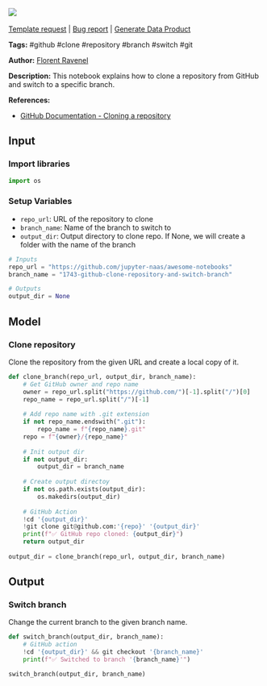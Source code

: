 <a href="https://app.naas.ai/user-redirect/naas/downloader?url=https://raw.githubusercontent.com/jupyter-naas/awesome-notebooks/master/GitHub/GitHub_Clone_repository_and_switch_branch.ipynb" target="_parent"><img src="https://naasai-public.s3.eu-west-3.amazonaws.com/Open_in_Naas_Lab.svg"/></a><br><br><a href="https://github.com/jupyter-naas/awesome-notebooks/issues/new?assignees=&labels=&template=template-request.md&title=Tool+-+Action+of+the+notebook+">Template request</a> | <a href="https://github.com/jupyter-naas/awesome-notebooks/issues/new?assignees=&labels=bug&template=bug_report.md&title=GitHub+-+Clone+repository+and+switch+branch:+Error+short+description">Bug report</a> | <a href="https://app.naas.ai/user-redirect/naas/downloader?url=https://raw.githubusercontent.com/jupyter-naas/awesome-notebooks/master/Naas/Naas_Start_data_product.ipynb" target="_parent">Generate Data Product</a>

**Tags:** #github #clone #repository #branch #switch #git

**Author:** [Florent Ravenel](https://www.linkedin.com/in/florent-ravenel/)

**Description:** This notebook explains how to clone a repository from GitHub and switch to a specific branch.

**References:**
- [GitHub Documentation - Cloning a repository](https://docs.github.com/en/github/creating-cloning-and-archiving-repositories/cloning-a-repository)

## Input

### Import libraries


```python
import os
```

### Setup Variables
- `repo_url`: URL of the repository to clone
- `branch_name`: Name of the branch to switch to
- `output_dir`: Output directory to clone repo. If None, we will create a folder with the name of the branch


```python
# Inputs
repo_url = "https://github.com/jupyter-naas/awesome-notebooks"
branch_name = "1743-github-clone-repository-and-switch-branch"

# Outputs
output_dir = None
```

## Model

### Clone repository
Clone the repository from the given URL and create a local copy of it.


```python
def clone_branch(repo_url, output_dir, branch_name):
    # Get GitHub owner and repo name
    owner = repo_url.split("https://github.com/")[-1].split("/")[0]
    repo_name = repo_url.split("/")[-1]
    
    # Add repo name with .git extension
    if not repo_name.endswith(".git"):
        repo_name = f"{repo_name}.git"
    repo = f"{owner}/{repo_name}"
        
    # Init output dir
    if not output_dir:
        output_dir = branch_name
    
    # Create output directoy
    if not os.path.exists(output_dir):
        os.makedirs(output_dir)
        
    # GitHub Action
    !cd '{output_dir}'
    !git clone git@github.com:'{repo}' '{output_dir}'
    print(f"✅ GitHub repo cloned: {output_dir}")
    return output_dir
    
output_dir = clone_branch(repo_url, output_dir, branch_name)
```

## Output

### Switch branch
Change the current branch to the given branch name.


```python
def switch_branch(output_dir, branch_name):
    # GitHub action
    !cd '{output_dir}' && git checkout '{branch_name}'
    print(f"✅ Switched to branch '{branch_name}'")

switch_branch(output_dir, branch_name)
```

 

 
